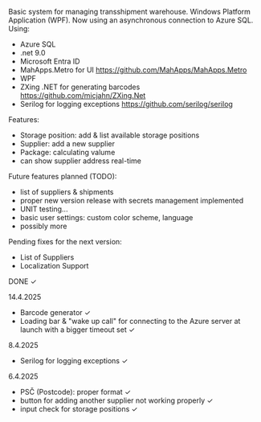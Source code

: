 Basic system for managing transshipment warehouse. Windows Platform Application (WPF). Now using an asynchronous connection to Azure SQL.
Using: 
  - Azure SQL
  - .net 9.0
  - Microsoft Entra ID
  - MahApps.Metro for UI https://github.com/MahApps/MahApps.Metro
  - WPF
  - ZXing .NET for generating barcodes https://github.com/micjahn/ZXing.Net
  - Serilog for logging exceptions https://github.com/serilog/serilog

Features:
  - Storage position: add & list available storage positions
  - Supplier: add a new supplier
  - Package: calculating valume
  - can show supplier address real-time
    
Future features planned (TODO):
  - list of suppliers & shipments
  - proper new version release with secrets management implemented 
  - UNIT testing...
  - basic user settings: custom color scheme, language
  - possibly more

Pending fixes for the next version: 
  - List of Suppliers 
  - Localization Support
    
DONE ✓

14.4.2025
  - Barcode generator ✓
  - Loading bar & "wake up call" for connecting to the Azure server at launch with a bigger timeout set ✓

8.4.2025
  - Serilog for logging exceptions ✓

6.4.2025 
  - PSČ (Postcode): proper format ✓
  - button for adding another supplier not working properly ✓
  - input check for storage positions ✓
